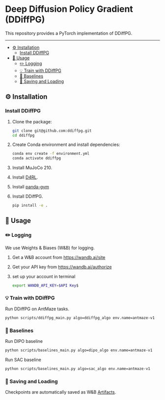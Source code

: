 # Deep Diffusion Policy Gradient (DDiffPG)
This repository provides a PyTorch implementation of DDiffPG.

---

- [:gear: Installation](#installation)
    - [Install DDiffPG](#install_ddiffpg)
- [:scroll: Usage](#usage)
    - [:pencil2: Logging](#usage_logging)
    - [:bulb: Train with DDiffPG](#usage_ddiffpg)
    - [:bookmark: Baselines](#usage_baselines)
    - [:floppy_disk: Saving and Loading](#usage_saving_loading)


## :gear: Installation

### Install DDiffPG <a name="install_ddiffpg"></a>

1. Clone the package:

    ```bash
    git clone git@github.com:ddiffpg.git
    cd ddiffpg
    ```

2. Create Conda environment and install dependencies:

    ```bash
    conda env create -f environment.yml
    conda activate ddiffpg
    ```

3. Install MuJoCo 210. 

4. Install [D4RL](https://github.com/Farama-Foundation/D4RL). 

5. Install [panda-gym](https://github.com/qgallouedec/panda-gym)

5. Install DDiffPG. 

     ```bash
    pip install -e .
    ```


## :scroll: Usage

### :pencil2: Logging <a name="usage_logging"></a>

We use Weights & Biases (W&B) for logging. 

1. Get a W&B account from https://wandb.ai/site

2. Get your API key from https://wandb.ai/authorize

3. set up your account in terminal
    ```bash
    export WANDB_API_KEY=$API Key$
    ```

### :bulb: Train with DDiffPG <a name="usage_ddiffpg"></a>

Run DDiffPG on AntMaze tasks.

```bash
python scripts/ddiffpg_main.py algo=ddiffpg_algo env.name=antmaze-v1
```

### :bookmark: Baselines <a name="usage_baselines"></a>

Run DIPO baseline

```bash
python scripts/baselines_main.py algo=dipo_algo env.name=antmaze-v1
```

Run SAC baseline

```bash
python scripts/baselines_main.py algo=sac_algo env.name=antmaze-v1
```

### :floppy_disk: Saving and Loading <a name="usage_saving_loading"></a>

Checkpoints are automatically saved as W&B [Artifacts](https://docs.wandb.ai/ref/python/artifact).